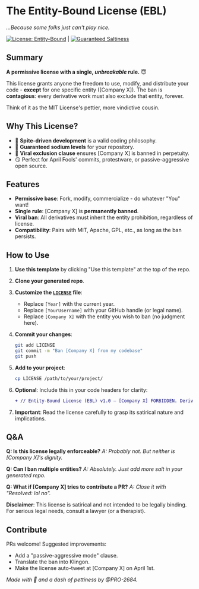 # The Entity-Bound License (EBL)

*...Because some folks just can't play nice.*

[![License: Entity-Bound](https://img.shields.io/badge/License-Entity_Bound-red.svg)](https://github.com/yourusername/The-Entity-Bound-License) | [![Guaranteed Saltiness](https://img.shields.io/badge/NaCl-%F0%9F%94%A5-lightgrey.svg)](https://en.wikipedia.org/wiki/Sodium_chloride)

## Summary

**A permissive license with a single, *unbreakable* rule.** 😇

This license grants anyone the freedom to use, modify, and distribute your code - **except** for one specific entity ([Company X]). The ban is **contagious**: every derivative work must also exclude that entity, forever.

Think of it as the MIT License's pettier, more vindictive cousin.

## Why This License?

- 🚫 **Spite-driven development** is a valid coding philosophy.
- 🧂 **Guaranteed sodium levels** for your repository.
- 🦠 **Viral exclusion clause** ensures [Company X] is banned in perpetuity.
- 😏 Perfect for April Fools' commits, protestware, or passive-aggressive open source.

## Features

- **Permissive base**: Fork, modify, commercialize - do whatever "You" want!
- **Single rule**: [Company X] is **permanently banned**.
- **Viral ban**: All derivatives must inherit the entity prohibition, regardless of license.
- **Compatibility**: Pairs with MIT, Apache, GPL, etc., as long as the ban persists.

## How to Use

1. **Use this template** by clicking "Use this template" at the top of the repo.
2. **Clone your generated repo**.
3. **Customize the [`LICENSE`](LICENSE) file**:
   - Replace `[Year]` with the current year.
   - Replace `[YourUsername]` with your GitHub handle (or legal name).
   - Replace `[Company X]` with the entity you wish to ban (no judgment here).
4. **Commit your changes**:

   ```bash
   git add LICENSE
   git commit -m "Ban [Company X] from my codebase"
   git push
   ```

5. **Add to your project**:

   ```bash
   cp LICENSE /path/to/your/project/
   ```

6. **Optional**: Include this in your code headers for clarity:

   ```diff
   + // Entity-Bound License (EBL) v1.0 – [Company X] FORBIDDEN. Derivatives must retain this ban.
   ```

7. **Important**: Read the license carefully to grasp its satirical nature and implications.

## Q&A

**Q: Is this license legally enforceable?**
*A: Probably not. But neither is [Company X]'s dignity.*

**Q: Can I ban multiple entities?**
*A: Absolutely. Just add more salt in your generated repo.*

**Q: What if [Company X] tries to contribute a PR?**
*A: Close it with "Resolved: lol no".*

**Disclaimer**: This license is satirical and not intended to be legally binding. For serious legal needs, consult a lawyer (or a therapist).

## Contribute

PRs welcome! Suggested improvements:

- Add a "passive-aggressive mode" clause.
- Translate the ban into Klingon.
- Make the license auto-tweet at [Company X] on April 1st.

*Made with 🧂 and a dash of pettiness by @PRO-2684.*
